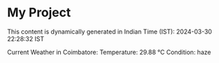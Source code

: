 # My Project

This content is dynamically generated in Indian Time (IST): 2024-03-30 22:28:32 IST


Current Weather in Coimbatore:
Temperature: 29.88 °C
Condition: haze
